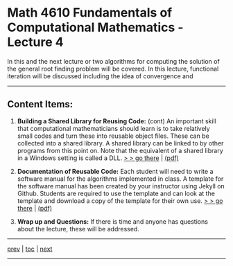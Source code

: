 # Math 4610 Fundamentals of Computational Mathematics  - Lecture 4

In this and the next lecture or two algorithms for computing the solution of
the general root finding problem will be covered. In this lecture, functional
iteration will be discussed including the idea of convergence and

<hr>

## Content Items:

  1. **Building a Shared Library for Reusing Code:** (cont) An important skill
     that computational mathematicians should learn is to take relatively small
     codes and turn these into reusable object files. These can be collected
     into a shared library. A shared library can be linked to by other programs
     from this point on. Note that the equivalent of a shared library in a
     Windows setting is called a DLL.
       [> > go there](https://jvkoebbe.github.io/math4610/lectures/lecture_04/md/shared_library_example)
       | [(pdf)](https://jvkoebbe.github.io/math4610/lectures/lecture_04/pdf/shared_library_example.pdf)

  2. **Documentation of Reusable Code:**  Each student will need to write a
     software manual for the algorithms implemented in class. A template for the
     software manual has been created by your instructor using Jekyll on Github.
     Students are required to use the template and can look at the template and
     download a copy of the template for their own use.
       [> > go there](https://jvkoebbe.github.io/math4610/lecture_04/md/software_manual_template)
       | [(pdf)](https://jvkoebbe.github.io/math4610/lecture_02/pdf/software_template_manual.pdf)

  3. **Wrap up and Questions:**  If there is time and anyone has questions about
     the lecture, these will be addressed.

---

[prev](https://jvkoebbe.github.io/math4610/lectures/lecture_03/md/lecture_03) |
[toc](https://jvkoebbe.github.io/math4610/lectures/toc_lectures) |
[next](https://jvkoebbe.github.io/math4610/lectures/lecture_05/md/lecture_05)

---
